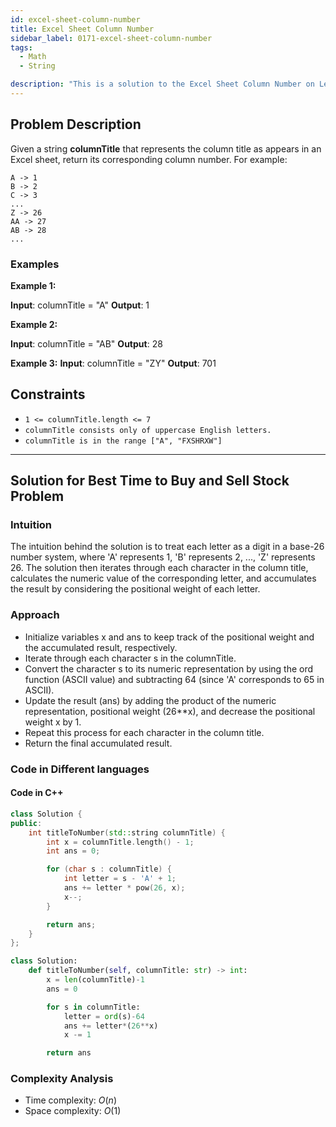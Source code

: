 ```yaml
---
id: excel-sheet-column-number
title: Excel Sheet Column Number
sidebar_label: 0171-excel-sheet-column-number
tags:
  - Math
  - String

description: "This is a solution to the Excel Sheet Column Number on LeetCode."
---
```


## Problem Description

Given a string **columnTitle** that represents the column title as appears in an Excel sheet, return its corresponding column number.
For example:

```
A -> 1
B -> 2
C -> 3
...
Z -> 26
AA -> 27
AB -> 28
...
```

### Examples

**Example 1:**

**Input**: columnTitle = "A"
**Output**: 1

**Example 2:**

**Input**: columnTitle = "AB"
**Output**: 28

**Example 3:**
**Input**: columnTitle = "ZY"
**Output**: 701

## Constraints

- `1 <= columnTitle.length <= 7`
- `columnTitle consists only of uppercase English letters.`
- `columnTitle is in the range ["A", "FXSHRXW"]`

---

## Solution for Best Time to Buy and Sell Stock Problem

### Intuition

The intuition behind the solution is to treat each letter as a digit in a base-26 number system, where 'A' represents 1, 'B' represents 2, ..., 'Z' represents 26. The solution then iterates through each character in the column title, calculates the numeric value of the corresponding letter, and accumulates the result by considering the positional weight of each letter.

### Approach

- Initialize variables x and ans to keep track of the positional weight and the accumulated result, respectively.
- Iterate through each character s in the columnTitle.
- Convert the character s to its numeric representation by using the ord function (ASCII value) and subtracting 64 (since 'A' corresponds to 65 in ASCII).
- Update the result (ans) by adding the product of the numeric representation, positional weight (26\*\*x), and decrease the positional weight x by 1.
- Repeat this process for each character in the column title.
- Return the final accumulated result.

### Code in Different languages

#### Code in C++

```c++
class Solution {
public:
    int titleToNumber(std::string columnTitle) {
        int x = columnTitle.length() - 1;
        int ans = 0;

        for (char s : columnTitle) {
            int letter = s - 'A' + 1;
            ans += letter * pow(26, x);
            x--;
        }

        return ans;
    }
};


```

```python
class Solution:
    def titleToNumber(self, columnTitle: str) -> int:
        x = len(columnTitle)-1
        ans = 0

        for s in columnTitle:
            letter = ord(s)-64
            ans += letter*(26**x)
            x -= 1

        return ans

```

### Complexity Analysis

- Time complexity: $O(n)$
- Space complexity: $O(1)$
